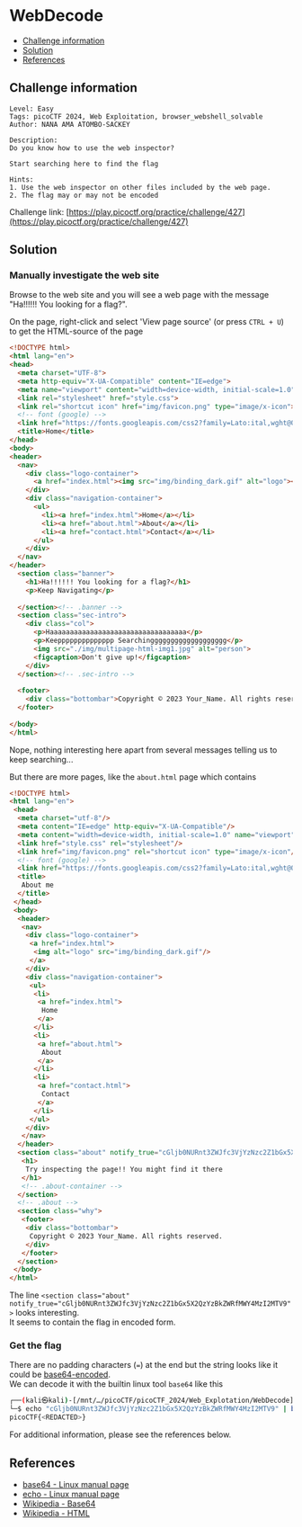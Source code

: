 # WebDecode

- [Challenge information](#challenge-information)
- [Solution](#solution)
- [References](#references)

## Challenge information
```
Level: Easy
Tags: picoCTF 2024, Web Exploitation, browser_webshell_solvable
Author: NANA AMA ATOMBO-SACKEY

Description:
Do you know how to use the web inspector?

Start searching here to find the flag

Hints:
1. Use the web inspector on other files included by the web page.
2. The flag may or may not be encoded
```
Challenge link: [https://play.picoctf.org/practice/challenge/427](https://play.picoctf.org/practice/challenge/427)

## Solution

### Manually investigate the web site

Browse to the web site and you will see a web page with the message "Ha!!!!!! You looking for a flag?".

On the page,  right-click and select 'View page source' (or press `CTRL + U`) to get the HTML-source of the page
```html
<!DOCTYPE html>
<html lang="en">
<head>
  <meta charset="UTF-8">
  <meta http-equiv="X-UA-Compatible" content="IE=edge">
  <meta name="viewport" content="width=device-width, initial-scale=1.0">
  <link rel="stylesheet" href="style.css">
  <link rel="shortcut icon" href="img/favicon.png" type="image/x-icon">
  <!-- font (google) -->
  <link href="https://fonts.googleapis.com/css2?family=Lato:ital,wght@0,400;0,700;1,400&display=swap" rel="stylesheet">
  <title>Home</title>
</head>
<body>
<header>
  <nav>
    <div class="logo-container">
      <a href="index.html"><img src="img/binding_dark.gif" alt="logo"></a>
    </div>
    <div class="navigation-container">
      <ul>
        <li><a href="index.html">Home</a></li>
        <li><a href="about.html">About</a></li>
        <li><a href="contact.html">Contact</a></li>
      </ul>
    </div>
  </nav>
</header>
  <section class="banner">
    <h1>Ha!!!!!! You looking for a flag?</h1>
    <p>Keep Navigating</p>
  
  </section><!-- .banner -->
  <section class="sec-intro">
    <div class="col">
      <p>Haaaaaaaaaaaaaaaaaaaaaaaaaaaaaaaaaa</p>
      <p>Keepppppppppppppp Searchinggggggggggggggggggg</p>
      <img src="./img/multipage-html-img1.jpg" alt="person">
      <figcaption>Don't give up!</figcaption>
    </div>
  </section><!-- .sec-intro -->
  
  <footer>
    <div class="bottombar">Copyright © 2023 Your_Name. All rights reserved.</div>
  </footer>
  
</body>
</html>
```
Nope, nothing interesting here apart from several messages telling us to keep searching...

But there are more pages, like the `about.html` page which contains
```html
<!DOCTYPE html>
<html lang="en">
 <head>
  <meta charset="utf-8"/>
  <meta content="IE=edge" http-equiv="X-UA-Compatible"/>
  <meta content="width=device-width, initial-scale=1.0" name="viewport"/>
  <link href="style.css" rel="stylesheet"/>
  <link href="img/favicon.png" rel="shortcut icon" type="image/x-icon"/>
  <!-- font (google) -->
  <link href="https://fonts.googleapis.com/css2?family=Lato:ital,wght@0,400;0,700;1,400&amp;display=swap" rel="stylesheet"/>
  <title>
   About me
  </title>
 </head>
 <body>
  <header>
   <nav>
    <div class="logo-container">
     <a href="index.html">
      <img alt="logo" src="img/binding_dark.gif"/>
     </a>
    </div>
    <div class="navigation-container">
     <ul>
      <li>
       <a href="index.html">
        Home
       </a>
      </li>
      <li>
       <a href="about.html">
        About
       </a>
      </li>
      <li>
       <a href="contact.html">
        Contact
       </a>
      </li>
     </ul>
    </div>
   </nav>
  </header>
  <section class="about" notify_true="cGljb0NURnt3ZWJfc3VjYzNzc2Z1bGx5X2QzYzBkZWRfMWY4MzI2MTV9">
   <h1>
    Try inspecting the page!! You might find it there
   </h1>
   <!-- .about-container -->
  </section>
  <!-- .about -->
  <section class="why">
   <footer>
    <div class="bottombar">
     Copyright © 2023 Your_Name. All rights reserved.
    </div>
   </footer>
  </section>
 </body>
</html>
```
The line `<section class="about" notify_true="cGljb0NURnt3ZWJfc3VjYzNzc2Z1bGx5X2QzYzBkZWRfMWY4MzI2MTV9">` looks interesting.  
It seems to contain the flag in encoded form.

### Get the flag

There are no padding characters (`=`) at the end but the string looks like it could be [base64-encoded](https://en.wikipedia.org/wiki/Base64).  
We can decode it with the builtin linux tool `base64` like this
```bash
┌──(kali㉿kali)-[/mnt/…/picoCTF/picoCTF_2024/Web_Explotation/WebDecode]
└─$ echo "cGljb0NURnt3ZWJfc3VjYzNzc2Z1bGx5X2QzYzBkZWRfMWY4MzI2MTV9" | base64 -d                     
picoCTF{<REDACTED>}  
```

For additional information, please see the references below.

## References

- [base64 - Linux manual page](https://man7.org/linux/man-pages/man1/base64.1.html)
- [echo - Linux manual page](https://man7.org/linux/man-pages/man1/echo.1.html)
- [Wikipedia - Base64](https://en.wikipedia.org/wiki/Base64)
- [Wikipedia - HTML](https://en.wikipedia.org/wiki/HTML)

